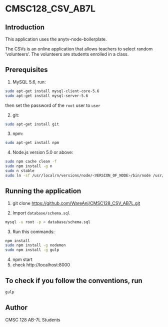 CMSC128_CSV_AB7L
=====


Introduction
-----
This application uses the anytv-node-boilerplate.

The CSVs is an online application that allows teachers to select random ‘volunteers’. The volunteers are students enrolled in a class.


## Prerequisites
1. MySQL 5.6, run:
  ```sh
  sudo apt-get install mysql-client-core-5.6 
  sudo apt-get install mysql-server-5.6
  ```

  then set the password of the `root` user to `user`

2. git:
  ```sh
  sudo apt-get install git
  ```

3. npm:
  ```sh
  sudo apt-get install npm
  ```

4. Node.js version 5.0 or above:
  ```sh
  sudo npm cache clean -f
  sudo npm install -g n
  sudo n stable
  sudo ln -sf /usr/local/n/versions/node/<VERSION_OF_NODE>/bin/node /usr/bin/node
  ```
  
## Running the application

1. git clone https://github.com/WareAnj/CMSC128_CSV_AB7L.git

2. Import `database/schema.sql`
  ```sh
  mysql -u root -p < database/schema.sql
  ```

3. Run this commands:
  ```sh
  npm install
  sudo npm install -g nodemon
  sudo npm install -g gulp
  ```

4. npm start
5. check http://localhost:8000

## To check if you follow the conventions, run
```sh
gulp
```

## Author

CMSC 128 AB-7L Students
